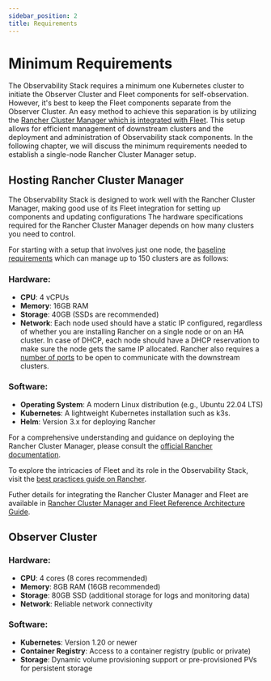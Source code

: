 ```yaml
---
sidebar_position: 2
title: Requirements
---
```


# Minimum Requirements

The Observability Stack requires a minimum one Kubernetes cluster to initiate the Observer Cluster and Fleet components for self-observation. However, it's best to keep the Fleet components separate from the Observer Cluster. An easy method to achieve this separation is by utilizing the [Rancher Cluster Manager which is integrated with Fleet](https://ranchermanager.docs.rancher.com/how-to-guides/new-user-guides/deploy-apps-across-clusters/fleet). This setup allows for efficient management of downstream clusters and the deployment and administration of Observability stack components. In the following chapter, we will discuss the minimum requirements needed to establish a single-node Rancher Cluster Manager setup.

## Hosting Rancher Cluster Manager

The Observability Stack is designed to work well with the Rancher Cluster Manager, making good use of its Fleet integration for setting up components and updating configurations The hardware specifications required for the Rancher Cluster Manager depends on how many clusters you need to control.

For starting with a setup that involves just one node, the [baseline requirements](https://ranchermanager.docs.rancher.com/getting-started/installation-and-upgrade/installation-requirements#k3s-kubernetes) which can manage up to 150 clusters are as follows: 

### Hardware:
- **CPU**: 4 vCPUs 
- **Memory**: 16GB RAM 
- **Storage**: 40GB (SSDs are recommended)
- **Network**: Each node used should have a static IP configured, regardless of whether you are installing Rancher on a single node or on an HA cluster. In case of DHCP, each node should have a DHCP reservation to make sure the node gets the same IP allocated. Rancher also requires a [number of ports](https://ranchermanager.docs.rancher.com/getting-started/installation-and-upgrade/installation-requirements/port-requirements) to be open to communicate with the downstream clusters.

### Software:
- **Operating System**: A modern Linux distribution (e.g., Ubuntu 22.04 LTS)
- **Kubernetes**: A lightweight Kubernetes installation such as k3s.
- **Helm**: Version 3.x for deploying Rancher

For a comprehensive understanding and guidance on deploying the Rancher Cluster Manager, please consult the [official Rancher documentation](https://ranchermanager.docs.rancher.com/getting-started/quick-start-guides/deploy-rancher-manager/helm-cli). 

To explore the intricacies of Fleet and its role in the Observability Stack, visit the [best practices guide on Rancher](#hosting-rancher-cluster-manager).

Futher details for integrating the Rancher Cluster Manager and Fleet are available in [Rancher Cluster Manager and Fleet Reference Architecture Guide](../catagory/reference-architecture/ranchercm).


## Observer Cluster

### Hardware:
- **CPU**: 4 cores (8 cores recommended)
- **Memory**: 8GB RAM (16GB recommended)
- **Storage**: 80GB SSD (additional storage for logs and monitoring data)
- **Network**: Reliable network connectivity

### Software:
- **Kubernetes**: Version 1.20 or newer
- **Container Registry**: Access to a container registry (public or private)
- **Storage**: Dynamic volume provisioning support or pre-provisioned PVs for persistent storage